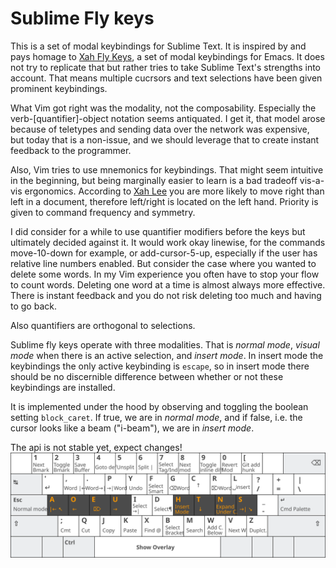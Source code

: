 # Sublime Fly keys

This is a set of modal keybindings for Sublime Text. It is inspired by and pays homage to [Xah Fly Keys](https://github.com/xahlee/xah-fly-keys), a set of modal keybindings for Emacs. It does not try to replicate that but rather tries to take Sublime Text's strengths into account. That means multiple cucrsors and text selections have been given prominent keybindings.

What Vim got right was the modality, not the composability. Especially the verb-[quantifier]-object notation seems antiquated. I get it, that model arose because of teletypes and sending data over the network was expensive, but today that is a non-issue, and we should leverage that to create instant feedback to the programmer.

Also, Vim tries to use mnemonics for keybindings. That might seem intuitive in the beginning, but being marginally easier to learn is a bad tradeoff vis-a-vis ergonomics. According to [Xah Lee](http://ergoemacs.org/emacs/command-frequency.html) you are more likely to move right than left in a document, therefore left/right is located on the left hand. Priority is given to command frequency and symmetry.

I did consider for a while to use quantifier modifiers before the keys but ultimately decided against it. It would work okay linewise, for the commands move-10-down for example, or add-cursor-5-up, especially if the user has relative line numbers enabled. But consider the case where you wanted to delete some words. In my Vim experience you often have to stop your flow to count words. Deleting one word at a time is almost always more effective. There is instant feedback and you do not risk deleting too much and having to go back.

Also quantifiers are orthogonal to selections.


Sublime fly keys operate with three modalities. That is _normal mode_, _visual mode_ when there is an active selection, and _insert mode_. In insert mode the keybindings the only active keybinding is `escape`, so  in insert mode there should be no discernible difference between whether or not these keybindings are installed.

It is implemented under the hood by observing and toggling the boolean setting `block_caret`. If true, we are in _normal mode_, and if false, i.e. the cursor looks like a beam ("i-beam"), we are in _insert mode_.

The api is not stable yet, expect changes!
![](keymap.svg)
